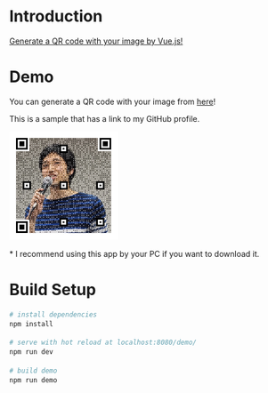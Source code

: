 # Introduction

[Generate a QR code with your image by Vue.js!]( https://speakerdeck.com/schwalbe10/generate-a-qr-code-with-your-image-by-vue-dot-js)

# Demo

You can generate a QR code with your image from [here](https://schwalbe10-qrgenerator.herokuapp.com/)!

This is a sample that has a link to my GitHub profile.

![sample](./sample.png)

\* I recommend using this app by your PC if you want to download it.

# Build Setup
```bash
# install dependencies
npm install

# serve with hot reload at localhost:8080/demo/
npm run dev

# build demo
npm run demo
```
